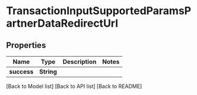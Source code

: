 # TransactionInputSupportedParamsPartnerDataRedirectUrl

## Properties

| Name        | Type       | Description | Notes |
| ----------- | ---------- | ----------- | ----- |
| **success** | **String** |             |       |

\[Back to Model list] \[Back to API list] \[Back to README]
